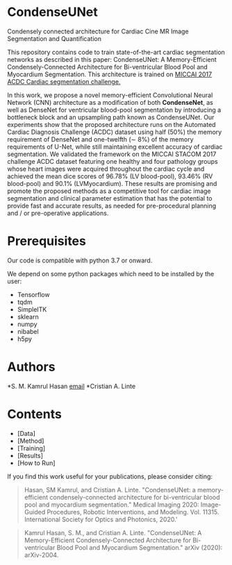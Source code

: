 # CondenseUNet
Condensely connected architecture for Cardiac Cine MR Image Segmentation and Quantification

This repository contains code to train state-of-the-art cardiac segmentation networks as described in this paper: CondenseUNet: A Memory-Efficient Condensely-Connected Architecture for Bi-ventricular Blood Pool and Myocardium
Segmentation. This architecture is trained on [MICCAI 2017 ACDC Cardiac segmentation challenge.](https://www.creatis.insa-lyon.fr/Challenge/acdc/index.html)

In this work, we propose a novel memory-efficient Convolutional Neural Network (CNN) architecture as a modification of both **CondenseNet**, as well as DenseNet for ventricular blood-pool segmentation by introducing a bottleneck block and an upsampling path known as CondenseUNet. Our experiments show that the proposed architecture runs on the Automated Cardiac Diagnosis Challenge (ACDC) dataset using half (50%) the memory requirement of DenseNet and one-twelfth (∼ 8%) of the memory requirements of U-Net, while still maintaining excellent accuracy of cardiac segmentation. We validated the framework on the MICCAI STACOM 2017 challenge ACDC dataset featuring one healthy and four pathology groups whose heart images were acquired throughout the cardiac cycle and achieved the mean dice scores of 96.78% (LV blood-pool), 93.46% (RV blood-pool) and 90.1% (LVMyocardium). These results are promising and promote the proposed methods as a competitive tool for cardiac image segmentation and clinical parameter estimation that has the potential to provide fast and accurate results, as needed for pre-procedural planning and / or pre-operative applications.


# Prerequisites
Our code is compatible with python 3.7 or onward.

We depend on some python packages which need to be installed by the user:

* Tensorflow
* tqdm
* SimpleITK
* sklearn
* numpy
* nibabel
* h5py

# Authors 
*S. M. Kamrul Hasan [email](sh3190@rit.edu) 
*Cristian A. Linte

# Contents 

* [Data]
* [Method]
* [Training]
* [Results]
* [How to Run]



If you find this work useful for your publications, please consider citing:

> Hasan, SM Kamrul, and Cristian A. Linte. "CondenseUNet: a memory-efficient condensely-connected architecture for bi-ventricular blood pool and myocardium segmentation." Medical Imaging 2020: Image-Guided Procedures, Robotic Interventions, and Modeling. Vol. 11315. International Society for Optics and Photonics, 2020.'

> Kamrul Hasan, S. M., and Cristian A. Linte. "CondenseUNet: A Memory-Efficient Condensely-Connected Architecture for Bi-ventricular Blood Pool and Myocardium Segmentation." arXiv (2020): arXiv-2004.



